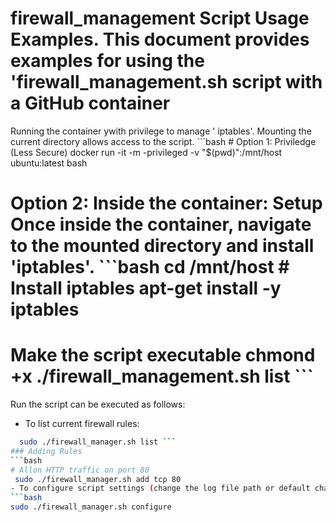 # firewall_management Script Usage Examples. This document provides examples for using the 'firewall_management.sh script with a GitHub container
Running the container ywith privilege to manage ' iptables'.
Mounting the current directory allows access to the script. ```bash # Option
1: Priviledge (Less Secure) docker run -it -m -privileged -v "$(pwd)":/mnt/host ubuntu:latest bash
# Option 2: Inside the container: Setup Once inside the container, navigate to the mounted directory and install 'iptables'. ```bash cd /mnt/host # Install iptables apt-get install -y iptables
# Make the script executable chmond +x ./firewall_management.sh list ```
Run the script can be executed as follows:
- To list current firewall rules:
 ```bash
   sudo ./firewall_manager.sh list ```
### Adding Rules
```bash
# Allon HTTP traffic on port 80
  sudo ./firewall_manager.sh add tcp 80
- To configure script settings (change the log file path or default chain):
```bash
sudo ./firewall_manager.sh configure
```

